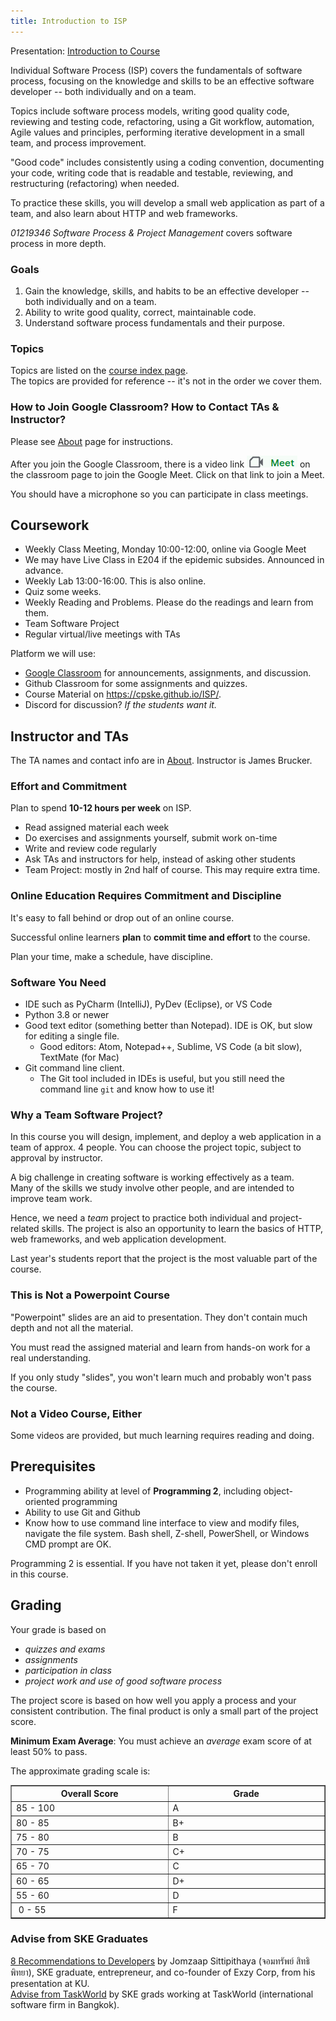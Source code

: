 ```yaml
---
title: Introduction to ISP
---
```


Presentation: [Introduction to Course](Introduction-to-Course.pdf)     

Individual Software Process (ISP) covers the fundamentals of software process,
focusing on the knowledge and skills to be an effective software developer -- both individually and on a team.

Topics include software process models, writing good quality code, reviewing and testing code, refactoring, using a Git workflow, automation, Agile values and principles, performing iterative development in a small team, and process improvement.

"Good code" includes consistently using a coding convention, documenting your code, writing code that is readable and testable, reviewing, and restructuring (refactoring) when needed.

To practice these skills, you will develop a small web application as part of a team, and also learn about HTTP and web frameworks.

*01219346 Software Process &amp; Project Management*
covers software process in more depth. 

### Goals

1. Gain the knowledge, skills, and habits to be an effective developer -- both individually and on a team.
2. Ability to write good quality, correct, maintainable code.
3. Understand software process fundamentals and their purpose.

### Topics

Topics are listed on the [course index page](../topics).    
The topics are provided for reference -- it's not in the order we cover them.


### How to Join Google Classroom?  How to Contact TAs & Instructor?

Please see [About](../about) page for instructions.

After you join the Google Classroom, there is a video link 
![classroom meet icon](../images/classroom-meet-icon.png)
on the classroom page to join the Google Meet. Click on that link to join a Meet.

You should have a microphone so you can participate in class meetings.

## Coursework

* Weekly Class Meeting, Monday 10:00-12:00, online via Google Meet
* We may have Live Class in E204 if the epidemic subsides.  Announced in advance.
* Weekly Lab 13:00-16:00. This is also online.
* Quiz some weeks.
* Weekly Reading and Problems. Please do the readings and learn from them.
* Team Software Project
* Regular virtual/live meetings with TAs

Platform we will use:

* [Google Classroom](https://classroom.google.com) for announcements, assignments, and discussion.
* Github Classroom for some assignments and quizzes. 
* Course Material on <https://cpske.github.io/ISP/>. 
* Discord for discussion?  *If the students want it.*

## Instructor and TAs

The TA names and contact info are in [About](../about). Instructor is James Brucker.


### Effort and Commitment

Plan to spend **10-12 hours per week** on ISP.

* Read assigned material each week
* Do exercises and assignments yourself, submit work on-time
* Write and review code regularly
* Ask TAs and instructors for help, instead of asking other students
* Team Project: mostly in 2nd half of course. This may require extra time.

### Online Education Requires Commitment and Discipline

It's easy to fall behind or drop out of an online course.

Successful online learners **plan** to **commit time and effort** to the course.

Plan your time, make a schedule, have discipline.

### Software You Need

* IDE such as PyCharm (IntelliJ), PyDev (Eclipse), or VS Code
* Python 3.8 or newer
* Good text editor (something better than Notepad). IDE is OK, but slow for editing a single file. 
  - Good editors: Atom, Notepad++, Sublime, VS Code (a bit slow), TextMate (for Mac)
* Git command line client. 
  - The Git tool included in IDEs is useful, but you still need the command line `git` and know how to use it!


### Why a Team Software Project?

In this course you will design, implement, and deploy a web application
in a team of approx. 4 people.  You can choose the project topic, 
subject to approval by instructor.

A big challenge in creating software is working effectively as a team.  
Many of the skills we study involve other people, 
and are intended to improve team work.

Hence, we need a *team* project to practice both individual and project-related skills.
The project is also an opportunity to learn the basics of HTTP, web frameworks, and web application development.

Last year's students report that the project is the most valuable part of the course.

### This is Not a Powerpoint Course

"Powerpoint" slides are an aid to presentation.
They don't contain much depth and not all the material. 

You must read the assigned material and learn from hands-on work 
for a real understanding.

If you only study "slides", you won't learn much and probably won't
pass the course.

### Not a Video Course, Either

Some videos are provided, but much learning requires reading and doing.

## Prerequisites

* Programming ability at level of **Programming 2**, including object-oriented programming
* Ability to use Git and Github
* Know how to use command line interface to view and modify files, navigate the file system.  Bash shell, Z-shell, PowerShell, or Windows CMD prompt are OK.

Programming 2 is essential. If you have not taken it yet, please don't enroll in this course.


## Grading

Your grade is based on    

- *quizzes and exams*
- *assignments*
- *participation in class*
- *project work and use of good software process*

The project score is based on how well you apply a process and your consistent contribution.  The final product is only a small part of the project score.

**Minimum Exam Average**: 
You must achieve an *average* exam score of at least 50% to pass.

The approximate grading scale is:

<table align="center" border="1" width="40%">
<tr> <th width="20%">Overall Score</th> <th width="20%"> Grade </th> </tr>
<tr> <td> 85 - 100</td> <td>  A  </td></tr>
<tr> <td> 80 - 85 </td> <td>  B+ </td></tr>
<tr> <td> 75 - 80 </td> <td>  B  </td></tr>
<tr> <td> 70 - 75 </td> <td>  C+ </td></tr>
<tr> <td> 65 - 70 </td> <td>  C  </td></tr>
<tr> <td> 60 - 65 </td> <td>  D+ </td></tr>
<tr> <td> 55 - 60 </td> <td>  D  </td></tr>
<tr> <td> &nbsp;0 - 55 </td> <td>  F  </td></tr>
</table>

### Advise from SKE Graduates

[8 Recommendations to Developers](Jomzap-Recommendations.pdf) by Jomzaap Sittipithaya (จอมทรัพย์ สิทธิพิทยา), SKE graduate, entrepreneur, and co-founder of Exzy Corp, from his presentation at KU.    
[Advise from TaskWorld](TaskWorld-Advise) by SKE grads working at TaskWorld (international software firm in Bangkok).

